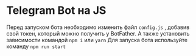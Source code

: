 # Telegram Bot на JS 

Перед запуском бота необходимо изменить файл `config.js` , добавив свой токен, который можно получить у BotFather. А также установить зависимости командой `npm i` или `yarn`
Для запуска бота используйте команду ```npm run start```
